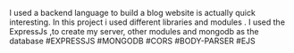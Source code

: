  I used a backend language to build a blog website is actually quick interesting. In this project i used  different libraries and modules .
I used the ExpressJs ,to create my server, other modules and mongodb as the database
#EXPRESSJS
#MONGODB
#CORS
#BODY-PARSER
#EJS
